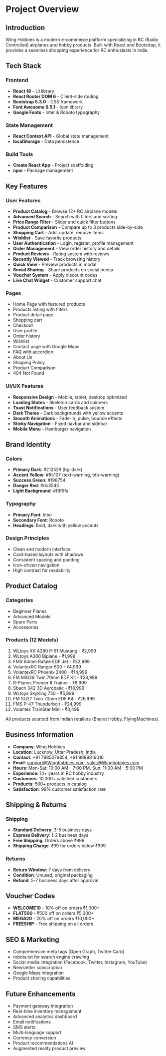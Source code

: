 # Project Overview

## Introduction

Wing Hobbies is a modern e-commerce platform specializing in RC (Radio Controlled) airplanes and hobby products. Built with React and Bootstrap, it provides a seamless shopping experience for RC enthusiasts in India.

## Tech Stack

### Frontend
- **React 18** - UI library
- **React Router DOM 6** - Client-side routing
- **Bootstrap 5.3.0** - CSS framework
- **Font Awesome 6.5.1** - Icon library
- **Google Fonts** - Inter & Roboto typography

### State Management
- **React Context API** - Global state management
- **localStorage** - Data persistence

### Build Tools
- **Create React App** - Project scaffolding
- **npm** - Package management

## Key Features

### User Features
- **Product Catalog** - Browse 12+ RC airplane models
- **Advanced Search** - Search with filters and sorting
- **Price Range Filter** - Slider and quick filter buttons
- **Product Comparison** - Compare up to 3 products side-by-side
- **Shopping Cart** - Add, update, remove items
- **Wishlist** - Save favorite products
- **User Authentication** - Login, register, profile management
- **Order Management** - View order history and details
- **Product Reviews** - Rating system with reviews
- **Recently Viewed** - Track browsing history
- **Quick View** - Preview products in modal
- **Social Sharing** - Share products on social media
- **Voucher System** - Apply discount codes
- **Live Chat Widget** - Customer support chat

### Pages
- Home Page with featured products
- Products listing with filters
- Product detail page
- Shopping cart
- Checkout
- User profile
- Order history
- Wishlist
- Contact page with Google Maps
- FAQ with accordion
- About Us
- Shipping Policy
- Product Comparison
- 404 Not Found

### UI/UX Features
- **Responsive Design** - Mobile, tablet, desktop optimized
- **Loading States** - Skeleton cards and spinners
- **Toast Notifications** - User feedback system
- **Dark Theme** - Dark backgrounds with yellow accents
- **Smooth Animations** - Fade-in, pulse, bounce effects
- **Sticky Navigation** - Fixed navbar and sidebar
- **Mobile Menu** - Hamburger navigation

## Brand Identity

### Colors
- **Primary Dark**: #212529 (bg-dark)
- **Accent Yellow**: #ffc107 (text-warning, btn-warning)
- **Success Green**: #198754
- **Danger Red**: #dc3545
- **Light Background**: #f8f9fa

### Typography
- **Primary Font**: Inter
- **Secondary Font**: Roboto
- **Headings**: Bold, dark with yellow accents

### Design Principles
- Clean and modern interface
- Card-based layouts with shadows
- Consistent spacing and padding
- Icon-driven navigation
- High contrast for readability

## Product Catalog

### Categories
- Beginner Planes
- Advanced Models
- Spare Parts
- Accessories

### Products (12 Models)
1. WLtoys XK A280 P-51 Mustang - ₹2,999
2. WLtoys A300 Biplane - ₹1,999
3. FMS 64mm Rafale EDF Jet - ₹32,999
4. VolantexRC Ranger 600 - ₹4,999
5. VolantexRC Phoenix 2400 - ₹14,999
6. FM MIG29 Twin 70mm EDF Kit - ₹28,999
7. R-Planes Pioneer II Trainer - ₹8,999
8. Sbach 342 3D Aerobatic - ₹18,999
9. WLtoys SkyKing 750 - ₹5,999
10. FM SU27 Twin 70mm EDF Kit - ₹26,999
11. FMS P-47 Thunderbolt - ₹24,999
12. Volantex TrainStar Mini - ₹3,499

All products sourced from Indian retailers (Bharat Hobby, FlyingMachines).

## Business Information

- **Company**: Wing Hobbies
- **Location**: Lucknow, Uttar Pradesh, India
- **Contact**: +91 7985079854, +91 9889816016
- **Email**: support@Winghobbies.com, sales@Winghobbies.com
- **Hours**: Mon-Sat: 10:00 AM - 7:00 PM, Sun: 11:00 AM - 5:00 PM
- **Experience**: 14+ years in RC hobby industry
- **Customers**: 10,000+ satisfied customers
- **Products**: 500+ products in catalog
- **Satisfaction**: 98% customer satisfaction rate

## Shipping & Returns

### Shipping
- **Standard Delivery**: 3-5 business days
- **Express Delivery**: 1-2 business days
- **Free Shipping**: Orders above ₹999
- **Shipping Charge**: ₹99 for orders below ₹999

### Returns
- **Return Window**: 7 days from delivery
- **Condition**: Unused, original packaging
- **Refund**: 5-7 business days after approval

## Voucher Codes

- **WELCOME10** - 10% off on orders ₹1,000+
- **FLAT500** - ₹500 off on orders ₹5,000+
- **MEGA20** - 20% off on orders ₹10,000+
- **FREESHIP** - Free shipping on all orders

## SEO & Marketing

- Comprehensive meta tags (Open Graph, Twitter Card)
- robots.txt for search engine crawling
- Social media integration (Facebook, Twitter, Instagram, YouTube)
- Newsletter subscription
- Google Maps integration
- Product sharing capabilities

## Future Enhancements

- Payment gateway integration
- Real-time inventory management
- Advanced analytics dashboard
- Email notifications
- SMS alerts
- Multi-language support
- Currency conversion
- Product recommendations AI
- Augmented reality product preview
